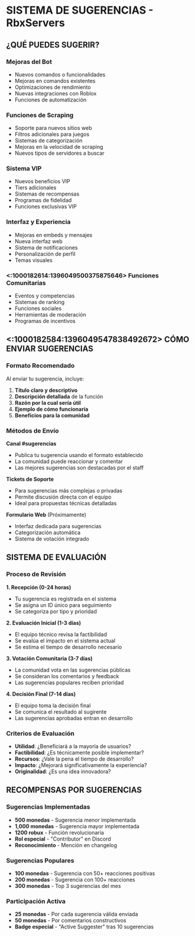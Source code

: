 
# SISTEMA DE SUGERENCIAS - RbxServers

## ¿QUÉ PUEDES SUGERIR?

### **Mejoras del Bot**
- Nuevos comandos o funcionalidades
- Mejoras en comandos existentes
- Optimizaciones de rendimiento
- Nuevas integraciones con Roblox
- Funciones de automatización

### **Funciones de Scraping**
- Soporte para nuevos sitios web
- Filtros adicionales para juegos
- Sistemas de categorización
- Mejoras en la velocidad de scraping
- Nuevos tipos de servidores a buscar

### **Sistema VIP**
- Nuevos beneficios VIP
- Tiers adicionales
- Sistemas de recompensas
- Programas de fidelidad
- Funciones exclusivas VIP

### **Interfaz y Experiencia**
- Mejoras en embeds y mensajes
- Nueva interfaz web
- Sistema de notificaciones
- Personalización de perfil
- Temas visuales

### <:1000182614:1396049500375875646> **Funciones Comunitarias**
- Eventos y competencias
- Sistemas de ranking
- Funciones sociales
- Herramientas de moderación
- Programas de incentivos

## <:1000182584:1396049547838492672> **CÓMO ENVIAR SUGERENCIAS**

### **Formato Recomendado**
Al enviar tu sugerencia, incluye:
1. **Título claro y descriptivo**
2. **Descripción detallada** de la función
3. **Razón por la cual sería útil**
4. **Ejemplo de cómo funcionaría**
5. **Beneficios para la comunidad**

### **Métodos de Envío**

 **Canal #sugerencias**
- Publica tu sugerencia usando el formato establecido
- La comunidad puede reaccionar y comentar
- Las mejores sugerencias son destacadas por el staff

 **Tickets de Soporte**
- Para sugerencias más complejas o privadas
- Permite discusión directa con el equipo
- Ideal para propuestas técnicas detalladas

 **Formulario Web** (Próximamente)
- Interfaz dedicada para sugerencias
- Categorización automática
- Sistema de votación integrado

## SISTEMA DE EVALUACIÓN

### **Proceso de Revisión**

 **1. Recepción (0-24 horas)**
- Tu sugerencia es registrada en el sistema
- Se asigna un ID único para seguimiento
- Se categoriza por tipo y prioridad

 **2. Evaluación Inicial (1-3 días)**
- El equipo técnico revisa la factibilidad
- Se evalúa el impacto en el sistema actual
- Se estima el tiempo de desarrollo necesario

 **3. Votación Comunitaria (3-7 días)**
- La comunidad vota en las sugerencias públicas
- Se consideran los comentarios y feedback
- Las sugerencias populares reciben prioridad

 **4. Decisión Final (7-14 días)**
- El equipo toma la decisión final
- Se comunica el resultado al sugirente
- Las sugerencias aprobadas entran en desarrollo

### **Criterios de Evaluación**
- **Utilidad**: ¿Beneficiará a la mayoría de usuarios?
- **Factibilidad**: ¿Es técnicamente posible implementar?
- **Recursos**: ¿Vale la pena el tiempo de desarrollo?
- **Impacto**: ¿Mejorará significativamente la experiencia?
- **Originalidad**: ¿Es una idea innovadora?

## RECOMPENSAS POR SUGERENCIAS

### **Sugerencias Implementadas**
- **500 monedas** - Sugerencia menor implementada
- **1,000 monedas** - Sugerencia mayor implementada
- **1200 robux** - Función revolucionaria
- **Rol especial** - "Contributor" en Discord
- **Reconocimiento** - Mención en changelog

### **Sugerencias Populares**
- **100 monedas** - Sugerencia con 50+ reacciones positivas
- **200 monedas** - Sugerencia con 100+ reacciones
- **300 monedas** - Top 3 sugerencias del mes

### **Participación Activa**
- **25 monedas** - Por cada sugerencia válida enviada
- **50 monedas** - Por comentarios constructivos
- **Badge especial** - "Active Suggester" tras 10 sugerencias

